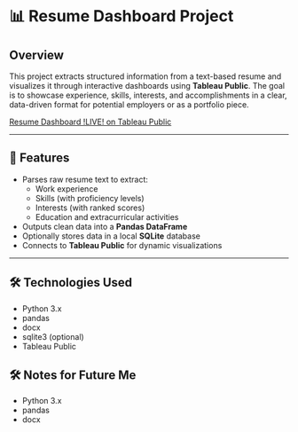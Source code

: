 # 📊 Resume Dashboard Project

## Overview

This project extracts structured information from a text-based resume and visualizes it through interactive dashboards using **Tableau Public**. The goal is to showcase experience, skills, interests, and accomplishments in a clear, data-driven format for potential employers or as a portfolio piece.

[Resume Dashboard !LIVE! on Tableau Public](https://public.tableau.com/app/profile/mikayla.kosmala2894/viz/RunningResume/AboutMe)

---

## 🔧 Features

- Parses raw resume text to extract:
  - Work experience
  - Skills (with proficiency levels)
  - Interests (with ranked scores)
  - Education and extracurricular activities
- Outputs clean data into a **Pandas DataFrame**
- Optionally stores data in a local **SQLite** database
- Connects to **Tableau Public** for dynamic visualizations

---

## 🛠️ Technologies Used

- Python 3.x
- pandas
- docx
- sqlite3 (optional)
- Tableau Public

## 🛠️ Notes for Future Me

- Python 3.x
- pandas
- docx